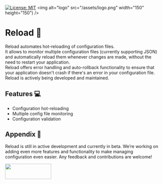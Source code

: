
[![License: MIT](https://img.shields.io/badge/License-MIT-yellow.svg)](https://opensource.org/licenses/MIT)
<picture>
<img alt="logo" src="/assets/logo.png" width="150" height="150") />
</picture>

# Reload :arrows_counterclockwise:

Reload automates hot-reloading of configuration files.   
It allows to monitor multiple configuration files (currently supporting JSON) 
and automatically reload them whenever changes are made, 
without the need to restart your application.   
Reload offers error handling and auto-rollback functionality to ensure that 
your application doesn't crash if there's an error in your configuration file. 
Reload is actively being developed and maintained.


## Features :computer:

- Configuration hot-reloading
- Multiple config file monitoring
- Configuration validation


## Appendix :rocket:

Reload is still in active development and currently in beta. 
We’re working on adding even more features and functionality 
to make managing configuration even easier. 
Any feedback and contributions are welcome!

<a href="https://www.buymeacoffee.com/ancalabrese">
  <img src="https://img.buymeacoffee.com/button-api/?text=Buy me pizza&emoji=🍕&slug=ancalabrese&button_colour=5F7FFF&font_colour=ffffff&font_family=Poppins&outline_colour=000000&coffee_colour=FFDD00" width="150px" height="50px" />
</a>

